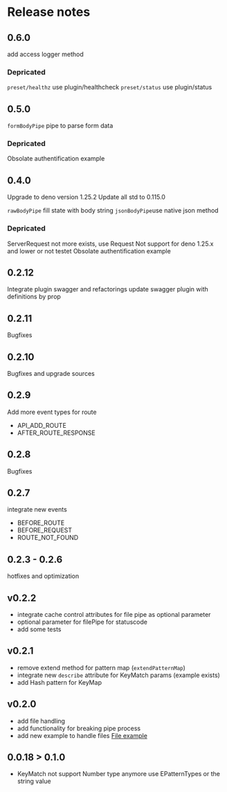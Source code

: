 # Release notes

## 0.6.0
add access logger method

### Depricated
`preset/healthz` use plugin/healthcheck
`preset/status` use plugin/status

## 0.5.0
`formBodyPipe` pipe to parse form data

### Depricated
Obsolate authentification example

## 0.4.0
Upgrade to deno version 1.25.2
Update all std to 0.115.0

`rawBodyPipe` fill state with body string
`jsonBodyPipe`use native json method

### Depricated
ServerRequest not more exists, use Request
Not support for deno 1.25.x and lower or not testet
Obsolate authentification example

## 0.2.12

Integrate plugin swagger and refactorings update swagger plugin with definitions
by prop

## 0.2.11

Bugfixes

## 0.2.10

Bugfixes and upgrade sources

## 0.2.9

Add more event types for route

- API_ADD_ROUTE
- AFTER_ROUTE_RESPONSE

## 0.2.8

Bugfixes

## 0.2.7

integrate new events

- BEFORE_ROUTE
- BEFORE_REQUEST
- ROUTE_NOT_FOUND

## 0.2.3 - 0.2.6

hotfixes and optimization

## v0.2.2

- integrate cache control attributes for file pipe as optional parameter
- optional parameter for filePipe for statuscode
- add some tests

## v0.2.1

- remove extend method for pattern map (`extendPatternMap`)
- integrate new `describe` attribute for KeyMatch params (example exists)
- add Hash pattern for KeyMap

## v0.2.0

- add file handling
- add functionality for breaking pipe process
- add new example to handle files
  [File example](https://deno.land/x/deno_api_server/example/static-file.ts)

## 0.0.18 > 0.1.0

- KeyMatch not support Number type anymore use EPatternTypes or the string value
